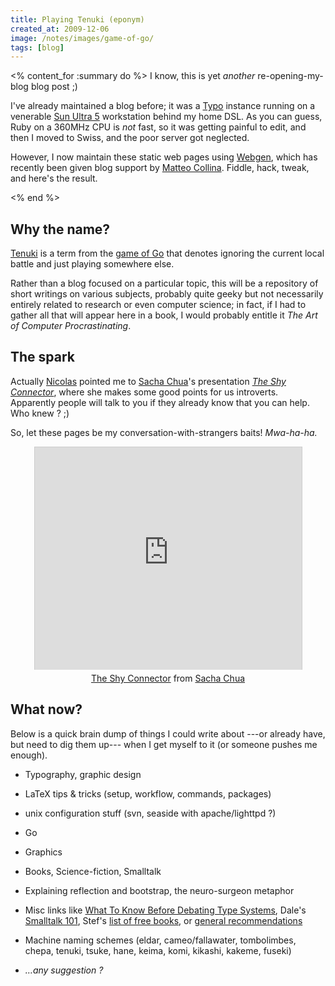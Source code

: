 ```yaml
---
title: Playing Tenuki (eponym)
created_at: 2009-12-06
image: /notes/images/game-of-go/
tags: [blog]
---
```

<% content_for :summary do %>
I know, this is yet *another* re-opening-my-blog blog post ;)

I've already maintained a blog before; it was a [Typo][] instance running on a venerable [Sun Ultra 5][ultra5] workstation behind my home DSL. As you can guess, Ruby on a 360MHz CPU is *not* fast, so it was getting painful to edit, and then I moved to Swiss, and the poor server got neglected.

However, I now maintain these static web pages using [Webgen][], which has recently been given blog support by [Matteo Collina][matteo]. Fiddle, hack, tweak, and here's the result.

[typo]: http://blog.typosphere.org/
[ultra5]: http://en.wikipedia.org/wiki/Ultra_5/10
[webgen]: http://webgen.rubyforge.org
[matteo]: http://matteocollina.com/
<% end %>


## Why the name?

[Tenuki](http://senseis.xmp.net/?Tenuki) is a term from the [game of Go](http://senseis.xmp.net/?Go) that denotes ignoring the current local battle and just playing somewhere else.

Rather than a blog focused on a particular topic, this will be a repository of short writings on various subjects, probably quite geeky but not necessarily entirely related to research or even computer science; in fact, if I had to gather all that will appear here in a book, I would probably entitle it *The Art of Computer Procrastinating*.

## The spark

Actually [Nicolas][] pointed me to [Sacha Chua][]'s presentation [*The Shy Connector*][shy], where she makes some good points for us introverts. Apparently people will talk to you if they already know that you can help. Who knew ? ;)

So, let these pages be my conversation-with-strangers baits! *Mwa-ha-ha.*

<center>
<iframe src="http://www.slideshare.net/slideshow/embed_code/1879213?rel=0" width="427" height="356" frameborder="0" marginwidth="0" marginheight="0" scrolling="no" style="border:1px solid #CCC;border-width:1px 1px 0;margin-bottom:5px" allowfullscreen> </iframe>
<div><a href="http://www.slideshare.net/sachac/the-shy-connector" title="The Shy Connector" target="_blank">The Shy Connector</a> from <a href="http://www.slideshare.net/sachac" target="_blank">Sacha Chua</a></div>
</center>

[nicolas]: http://www.roard.com/seaside/pier/about "His site uses Seaside + Pier, and mine file-based web pages… I make such a *baaad* Smalltalker :D"
[sacha chua]: http://sachachua.com
[shy]: http://www.slideshare.net/sachac/the-shy-connector

## What now?
Below is a quick brain dump of things I could write about ---or already have, but need to dig them up--- when I get myself to it (or someone pushes me enough).

- Typography, graphic design

- LaTeX tips & tricks (setup, workflow, commands, packages)

- unix configuration stuff (svn, seaside with apache/lighttpd ?)

- Go

- Graphics

- Books, Science-fiction, Smalltalk

- Explaining reflection and bootstrap, the neuro-surgeon metaphor

- Misc links like [What To Know Before Debating Type Systems](http://www.pphsg.org/cdsmith/types.html), Dale's [Smalltalk 101](http://gemstonesoup.wordpress.com/smalltalk-101/), Stef's [list of free books](http://stephane.ducasse.free.fr/FreeBooks.html), or [general recommendations](http://mleddy.blogspot.com/2005/01/how-to-e-mail-professor.html)

- Machine naming schemes (eldar, cameo/fallawater, tombolimbes, chepa, tenuki, tsuke, hane, keima, komi, kikashi, kakeme, fuseki)

- *…any suggestion ?*
